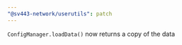 ```yaml
---
"@sv443-network/userutils": patch
---
```


`ConfigManager.loadData()` now returns a copy of the data
